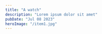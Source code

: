 ```yaml
---
title: "A watch"
description: "Lorem ipsum dolor sit amet"
pubDate: "Jul 08 2023"
heroImage: "/item1.jpg"
---
```

